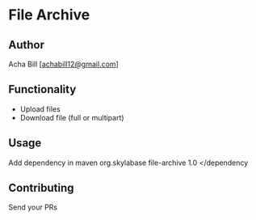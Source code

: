 # File Archive

## Author
Acha Bill [achabill12@gmail.com]

## Functionality
- Upload files
- Download file (full or multipart)

## Usage
Add dependency in maven
    <dependency>
        <groupId>org.skylabase</groupId>
        <artifactId>file-archive</artifactId>
        <version>1.0</version>
    </dependency

## Contributing
Send your PRs